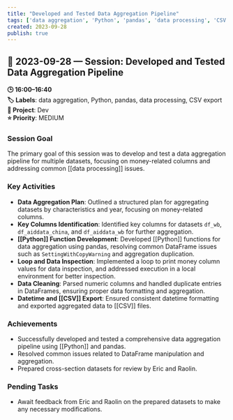 ```yaml
---
title: "Developed and Tested Data Aggregation Pipeline"
tags: ['data aggregation', 'Python', 'pandas', 'data processing', 'CSV export']
created: 2023-09-28
publish: true
---
```


## 📅 2023-09-28 — Session: Developed and Tested Data Aggregation Pipeline

**🕒 16:00–16:40**  
**🏷️ Labels**: data aggregation, Python, pandas, data processing, CSV export  
**📂 Project**: Dev  
**⭐ Priority**: MEDIUM  


### Session Goal
The primary goal of this session was to develop and test a data aggregation pipeline for multiple datasets, focusing on money-related columns and addressing common [[data processing]] issues.

### Key Activities
- **Data Aggregation Plan**: Outlined a structured plan for aggregating datasets by characteristics and year, focusing on money-related columns.
- **Key Columns Identification**: Identified key columns for datasets `df_wb`, `df_aiddata_china`, and `df_aiddata_wb` for further aggregation.
- **[[Python]] Function Development**: Developed [[Python]] functions for data aggregation using pandas, resolving common DataFrame issues such as `SettingWithCopyWarning` and aggregation duplication.
- **Loop and Data Inspection**: Implemented a loop to print money column values for data inspection, and addressed execution in a local environment for better inspection.
- **Data Cleaning**: Parsed numeric columns and handled duplicate entries in DataFrames, ensuring proper data formatting and aggregation.
- **Datetime and [[CSV]] Export**: Ensured consistent datetime formatting and exported aggregated data to [[CSV]] files.

### Achievements
- Successfully developed and tested a comprehensive data aggregation pipeline using [[Python]] and pandas.
- Resolved common issues related to DataFrame manipulation and aggregation.
- Prepared cross-section datasets for review by Eric and Raolin.

### Pending Tasks
- Await feedback from Eric and Raolin on the prepared datasets to make any necessary modifications.
